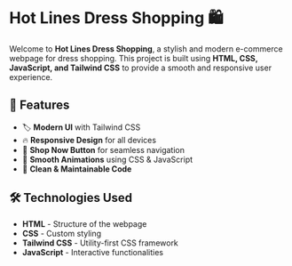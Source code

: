 # Hot Lines Dress Shopping 🛍️

Welcome to **Hot Lines Dress Shopping**, a stylish and modern e-commerce webpage for dress shopping. This project is built using **HTML, CSS, JavaScript, and Tailwind CSS** to provide a smooth and responsive user experience.

## 🚀 Features
- 🏷️ **Modern UI** with Tailwind CSS
- 🔥 **Responsive Design** for all devices
- 🛒 **Shop Now Button** for seamless navigation
- 🌟 **Smooth Animations** using CSS & JavaScript
- 📜 **Clean & Maintainable Code**

## 🛠️ Technologies Used
- **HTML** - Structure of the webpage  
- **CSS** - Custom styling  
- **Tailwind CSS** - Utility-first CSS framework  
- **JavaScript** - Interactive functionalities
